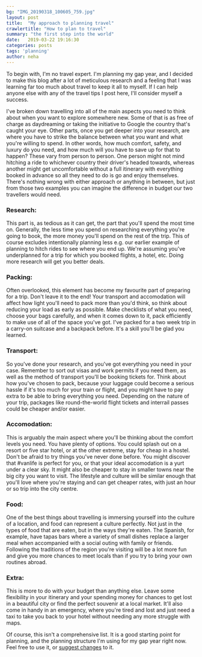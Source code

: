 ```yaml
---
bg: "IMG_20190318_100605_759.jpg"
layout: post
title:  "My approach to planning travel"
crawlertitle: "How to plan to travel"
summary: "the first step into the world"
date:   2019-03-22 19:16:30
categories: posts
tags: 'planning'
author: neha
---
```

To begin with, I'm no travel expert. I'm planning my gap year, and I decided to make this blog after a lot of meticulous research and a feeling that I was learning far too much about travel to keep it all to myself. If I can help anyone else with any of the travel tips I post here, I'll consider myself a success.

I've broken down travelling into all of the main aspects you need to think about when you want to explore somewhere new. Some of that is as free of charge as daydreaming or taking the initiative to Google the country that's caught your eye. Other parts, once you get deeper into your research, are where you have to strike the balance between what you want and what you're willing to spend. In other words, how much comfort, safety, and luxury do you need, and how much will you have to save up for that to happen? These vary from person to person. One person might not mind hitching a ride to whichever country their driver's headed towards, whereas another might get uncomfortable without a full itinerary with everything booked in advance so all they need to do is go and enjoy themselves. There's nothing wrong with either approach or anything in between, but just from those two examples you can imagine the difference in budget our two travellers would need.

### Research:
This part is, as tedious as it can get, the part that you'll spend the most time on. Generally, the less time you spend on researching everything you're going to book, the more money you'll spend on the rest of the trip. This of course excludes intentionally planning less e.g. our earlier example of planning to hitch rides to see where you end up. We're assuming you've underplanned for a trip for which you booked flights, a hotel, etc. Doing more research will get you better deals.

### Packing:
Often overlooked, this element has become my favourite part of preparing for a trip. Don't leave it to the end! Your transport and accomodation will affect how light you'll need to pack more than you'd think, so think about reducing your load as early as possible. Make checklists of what you need, choose your bags carefully, and when it comes down to it, pack efficiently to make use of all of the space you've got. I've packed for a two week trip in a carry-on suitcase and a backpack before. It's a skill you'll be glad you learned.

### Transport:
So you've done your research, and you've got everything you need in your case. Remember to sort out visas and work permits if you need them, as well as the method of transport you'll be booking tickets for. Think about how you've chosen to pack, because your luggage could become a serious hassle if it's too much for your train or flight, and you might have to pay extra to be able to bring everything you need. Depending on the nature of your trip, packages like round-the-world flight tickets and interrail passes could be cheaper and/or easier.

### Accomodation:
This is arguably the main aspect where you'll be thinking about the comfort levels you need. You have plenty of options. You could splash out on a resort or five star hotel, or at the other extreme, stay for cheap in a hostel. Don't be afraid to try things you've never done before. You might discover that #vanlife is perfect for you, or that your ideal accomodation is a yurt under a clear sky. It might also be cheaper to stay in smaller towns near the big city you want to visit. The lifestyle and culture will be similar enough that you'll love where you're staying and can get cheaper rates, with just an hour or so trip into the city centre.

### Food:
One of the best things about travelling is immersing yourself into the culture of a location, and food can represent a culture perfectly. Not just in the types of food that are eaten, but in the ways they're eaten. The Spanish, for example, have tapas bars where a variety of small dishes replace a larger meal when accompanied with a social outing with family or friends. Following the traditions of the region you're visiting will be a lot more fun and give you more chances to meet locals than if you try to bring your own routines abroad.

### Extra:
This is more to do with your budget than anything else. Leave some flexibility in your itinerary and your spending money for chances to get lost in a beautiful city or find the perfect souvenir at a local market. It'll also come in handy in an emergency, where you're tired and lost and just need a taxi to take you back to your hotel without needing any more struggle with maps.

Of course, this isn't a comprehensive list. It is a good starting point for planning, and the planning structure I'm using for my gap year right now. Feel free to use it, or [suggest changes](/contact/) to it.